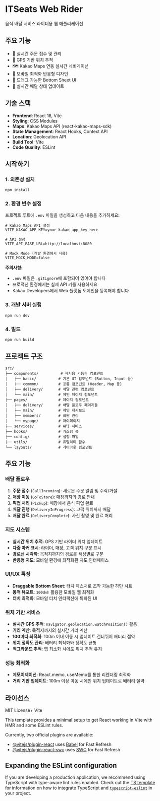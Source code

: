 # ITSeats Web Rider

음식 배달 서비스 라이더용 웹 애플리케이션

## 주요 기능

- 🚚 실시간 주문 접수 및 관리
- 📍 GPS 기반 위치 추적
- 🗺️ Kakao Maps 연동 실시간 네비게이션
- 📱 모바일 최적화 반응형 디자인
- 🎯 드래그 가능한 Bottom Sheet UI
- 🔄 실시간 배달 상태 업데이트

## 기술 스택

- **Frontend**: React 18, Vite
- **Styling**: CSS Modules
- **Maps**: Kakao Maps API (react-kakao-maps-sdk)
- **State Management**: React Hooks, Context API
- **Location**: Geolocation API
- **Build Tool**: Vite
- **Code Quality**: ESLint

## 시작하기

### 1. 의존성 설치

```bash
npm install
```

### 2. 환경 변수 설정

프로젝트 루트에 `.env` 파일을 생성하고 다음 내용을 추가하세요:

```env
# Kakao Maps API 설정
VITE_KAKAO_APP_KEY=your_kakao_app_key_here

# API 설정
VITE_API_BASE_URL=http://localhost:8080

# Mock Mode (개발 환경에서 사용)
VITE_MOCK_MODE=false
```

**주의사항:**

- `.env` 파일은 `.gitignore`에 포함되어 있어야 합니다
- 프로덕션 환경에서는 실제 API 키를 사용하세요
- Kakao Developers에서 Web 플랫폼 도메인을 등록해야 합니다

### 3. 개발 서버 실행

```bash
npm run dev
```

### 4. 빌드

```bash
npm run build
```

## 프로젝트 구조

```
src/
├── components/          # 재사용 가능한 컴포넌트
│   ├── basic/          # 기본 UI 컴포넌트 (Button, Input 등)
│   ├── common/         # 공통 컴포넌트 (Header, Map 등)
│   ├── delivery/       # 배달 관련 컴포넌트
│   └── main/           # 메인 페이지 컴포넌트
├── pages/              # 페이지 컴포넌트
│   ├── delivery/       # 배달 플로우 페이지들
│   ├── main/           # 메인 대시보드
│   ├── members/        # 회원 관리
│   └── mypage/         # 마이페이지
├── services/           # API 서비스
├── hooks/              # 커스텀 훅
├── config/             # 설정 파일
├── utils/              # 유틸리티 함수
└── layouts/            # 레이아웃 컴포넌트
```

## 주요 기능

### 배달 플로우

1. **주문 접수** (`CallIncoming`): 새로운 주문 알림 및 수락/거절
2. **매장 이동** (`GoToStore`): 매장까지의 경로 안내
3. **픽업 처리** (`Pickup`): 매장에서 음식 픽업 완료
4. **배달 진행** (`DeliveryInProgress`): 고객 위치까지 배달
5. **배달 완료** (`DeliveryComplete`): 사진 촬영 및 완료 처리

### 지도 시스템

- **실시간 위치 추적**: GPS 기반 라이더 위치 업데이트
- **다중 마커 표시**: 라이더, 매장, 고객 위치 구분 표시
- **경로선 시각화**: 목적지까지의 경로를 색상별로 구분
- **반응형 지도**: 모바일 환경에 최적화된 지도 인터페이스

### UI/UX 특징

- **Draggable Bottom Sheet**: 터치 제스처로 조작 가능한 하단 시트
- **동적 뷰포트**: `100dvh` 활용한 모바일 웹 최적화
- **터치 최적화**: 모바일 터치 인터랙션에 특화된 UI

### 위치 기반 서비스

- **실시간 GPS 추적**: `navigator.geolocation.watchPosition()` 활용
- **거리 계산**: 목적지까지의 실시간 거리 계산
- **100미터 최적화**: 100m 이내 이동 시 업데이트 건너뛰어 배터리 절약
- **위치 정확도 관리**: 배터리 최적화와 정확도 균형
- **백그라운드 추적**: 앱 최소화 시에도 위치 추적 유지

### 성능 최적화

- **메모이제이션**: React.memo, useMemo를 통한 리렌더링 최적화
- **거리 기반 업데이트**: 100m 이상 이동 시에만 위치 업데이트로 배터리 절약

## 라이선스

MIT License+ Vite

This template provides a minimal setup to get React working in Vite with HMR and some ESLint rules.

Currently, two official plugins are available:

- [@vitejs/plugin-react](https://github.com/vitejs/vite-plugin-react/blob/main/packages/plugin-react) uses [Babel](https://babeljs.io/) for Fast Refresh
- [@vitejs/plugin-react-swc](https://github.com/vitejs/vite-plugin-react/blob/main/packages/plugin-react-swc) uses [SWC](https://swc.rs/) for Fast Refresh

## Expanding the ESLint configuration

If you are developing a production application, we recommend using TypeScript with type-aware lint rules enabled. Check out the [TS template](https://github.com/vitejs/vite/tree/main/packages/create-vite/template-react-ts) for information on how to integrate TypeScript and [`typescript-eslint`](https://typescript-eslint.io) in your project.
